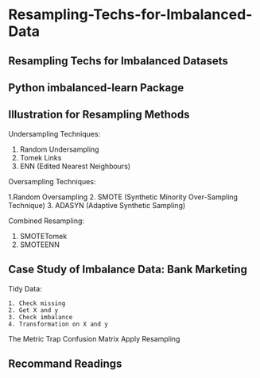 # Resampling-Techs-for-Imbalanced-Data

## Resampling Techs for Imbalanced Datasets
## Python imbalanced-learn Package
## Illustration for Resampling Methods

Undersampling Techniques:
  1. Random Undersampling
  2. Tomek Links
  3. ENN (Edited Nearest Neighbours)

Oversampling Techniques:

 1.Random Oversampling
 2. SMOTE (Synthetic Minority Over-Sampling Technique)
 3. ADASYN (Adaptive Synthetic Sampling)

 Combined Resampling:
 
 1. SMOTETomek
 2. SMOTEENN

## Case Study of Imbalance Data: Bank Marketing

  Tidy Data:

    1. Check missing
    2. Get X and y
    3. Check imbalance
    4. Transformation on X and y
  
  The Metric Trap
  Confusion Matrix
  Apply Resampling

## Recommand Readings
